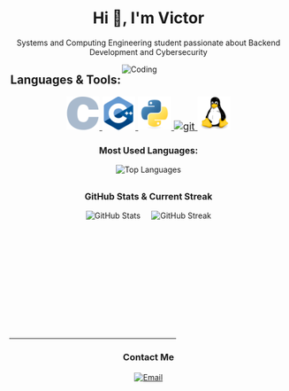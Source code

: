 <h1 align="center">Hi 👋, I'm Victor</h1>

<p align="center">
  Systems and Computing Engineering student passionate about Backend Development and Cybersecurity
</p>

<img align="right" alt="Coding" width="300" src="https://i.pinimg.com/originals/81/17/8b/81178b47a8598f0c81c4799f2cdd4057.gif">

<h2 align="center">Languages & Tools:</h2>
<p align="center" style="font-size:18px;">
  <a href="https://www.w3schools.com/c/" target="_blank" rel="noreferrer">
    <img src="https://raw.githubusercontent.com/devicons/devicon/master/icons/c/c-original.svg" alt="c" width="60" height="60"/>
  </a>
  <a href="https://www.w3schools.com/cpp/" target="_blank" rel="noreferrer">
    <img src="https://raw.githubusercontent.com/devicons/devicon/master/icons/cplusplus/cplusplus-original.svg" alt="cplusplus" width="60" height="60"/>
  </a>
  <a href="https://www.python.org/" target="_blank" rel="noreferrer">
    <img src="https://raw.githubusercontent.com/devicons/devicon/master/icons/python/python-original.svg" alt="python" width="60" height="60"/>
  </a>
  <a href="https://git-scm.com/" target="_blank" rel="noreferrer">
    <img src="https://www.vectorlogo.zone/logos/git-scm/git-scm-icon.svg" alt="git" width="60" height="60"/>
  </a>
  <a href="https://www.linux.org/" target="_blank" rel="noreferrer">
    <img src="https://raw.githubusercontent.com/devicons/devicon/master/icons/linux/linux-original.svg" alt="linux" width="60" height="60"/>
  </a>
</p>

<h3 align="center" style="font-size:16px;">Most Used Languages:</h3>
<div align="center" style="margin-bottom: 30px;">
  <img src="https://github-readme-stats.vercel.app/api/top-langs?username=VictorManuelLopezHenao&show_icons=true&theme=dark&locale=en&layout=compact" alt="Top Languages" width="350"/>
</div>

<h3 align="center" style="font-size:16px;">GitHub Stats & Current Streak</h3>
<div align="center" style="display: flex; justify-content: center; gap: 20px; margin-bottom: 30px;">
  <!-- GitHub Stats -->
  <img src="https://github-readme-stats.vercel.app/api?username=VictorManuelLopezHenao&show_icons=true&theme=dark&locale=en" alt="GitHub Stats" style="height: 200px; width:auto;" />
  <!-- Current Streak -->
  <img src="https://github-readme-streak-stats.herokuapp.com/?user=VictorManuelLopezHenao&theme=dark" alt="GitHub Streak" style="height: 200px; width:auto;" />
</div>

<hr width="60%">

<h3 align="center">Contact Me</h3>
<p align="center">
  <a href="mailto:v.lopez9@utp.edu.co">
    <img align="center" src="https://raw.githubusercontent.com/rahuldkjain/github-profile-readme-generator/master/src/images/icons/Social/email.svg" alt="Email" height="40" width="50" />
  </a>
</p>
